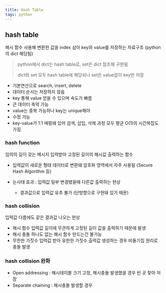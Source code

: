 ```yaml
---
title: Hash Table
tags: python
---
```


## hash table

해시 함수 사용해 변환한 값을 index 삼아 key와 value를 저장하는 자료구조 (python의 dict 해당됨)

> python에서 dict는 hash table로, set은 dict 참조해 구현됨
>
> dict와 set 모두 hash table에 해당되나 set은 value없이 key만 저장

- 기본연산으로 search, insert, delete
- 데이터 순서는 저장하지 않음
- key 통해 value 얻을 수 있으며 속도가 빠름
- 큰 데이터 축약 가능
- value는 중복 가능하나 key는 unique해야
- 수정 가능
- key-value가 1:1 매핑돼 있어 검색, 삽입, 삭제 과정 모두 평균 O(1)의 시간복잡도 가짐

### hash function

임의의 길이 갖는 메시지 입력받아 고정된 길이의 해시값 출력하는 함수

- 입력값이 새로운 형태 데이터로 변환돼 암호화 영역에서 자주 사용됨 (Secure Hash Algorithm 등)

- 눈사태 효과 : 입력값 일부 변경됐을때 다른값 출력하는 현상
  - 결과값으로 입력값 유추 불가 (단방향으로 구현돼 있기 때문)

### hash collision

입력값 다름에도 같은 결과값 나오는 현상

- 해시 함수 입력값 길이에 무관하게 고정된 길이 값을 출력하기 때문에 발생
- 해시 충돌 하나도 없는 해시 함수 만드는건 불가능
- 무한한 가짓수 입력값 받아 유한한 가짓수 출력값 생성하는 경우 비둘기집 원리로 충돌 발생

### hash collision 완화

- Open addressing : 해시테이블 크기 고정, 해시충돌 발생했을 경우 빈 곳 찾아 저장
- Separate chaining : 해시충돌 발생할 경우
